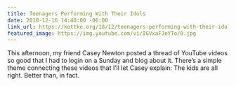 ```yaml
---
title: Teenagers Performing With Their Idols
date: 2018-12-16 14:40:00 -06:00
link_url: https://kottke.org/18/12/teenagers-performing-with-their-idols
featured_image: https://img.youtube.com/vi/IGVxaFJeYTo/0.jpg
---
```


This afternoon, my friend Casey Newton posted a thread of YouTube videos so good that I had to login on a Sunday and blog about it. There’s a simple theme connecting these videos that I’ll let Casey explain: The kids are all right. Better than, in fact.